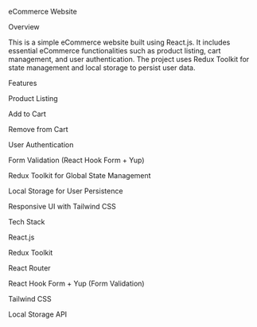 eCommerce Website

Overview

This is a simple eCommerce website built using React.js. It includes essential eCommerce functionalities such as product listing, cart management, and user authentication. The project uses Redux Toolkit for state management and local storage to persist user data.

Features

Product Listing

Add to Cart

Remove from Cart

User Authentication

Form Validation (React Hook Form + Yup)

Redux Toolkit for Global State Management

Local Storage for User Persistence

Responsive UI with Tailwind CSS

Tech Stack

React.js

Redux Toolkit

React Router

React Hook Form + Yup (Form Validation)

Tailwind CSS

Local Storage API
